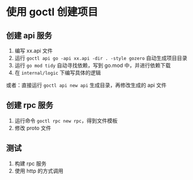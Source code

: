 # 使用 goctl 创建项目

## 创建 api 服务

1. 编写 xx.api 文件
2. 运行 `goctl api go -api xx.api -dir . -style gozero` 自动生成项目目录
3. 运行 `go mod tidy` 自动寻找依赖，写到 go.mod 中，并进行依赖下载
4. 在 `internal/logic` 下编写具体的逻辑

或者：直接运行 `goctl api new api` 生成目录，再修改生成的 api 文件

## 创建 rpc 服务

1. 运行命令 `goctl rpc new rpc`，得到文件模板
2. 修改 proto 文件

## 测试

1. 构建 rpc 服务
2. 使用 http 的方式调用